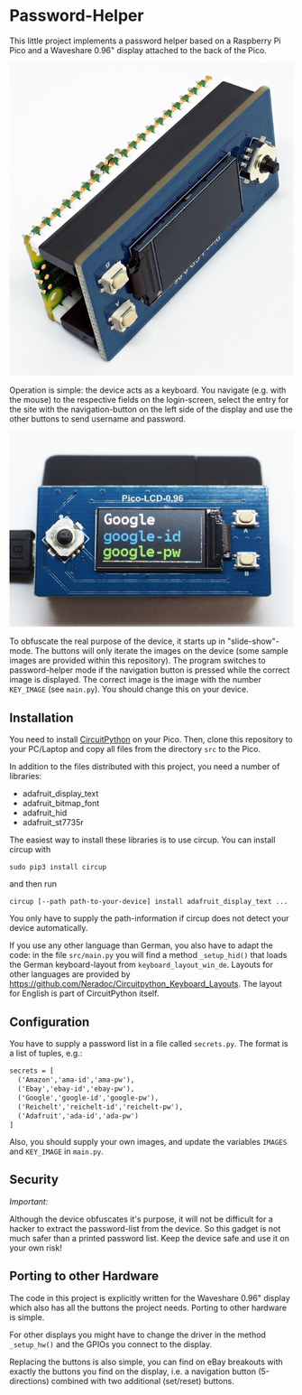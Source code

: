 Password-Helper
===============

This little project implements a password helper based on
a Raspberry Pi Pico and a Waveshare 0.96" display attached
to the back of the Pico.

![](pico+display.jpg)

Operation is simple: the device acts as a keyboard. You navigate
(e.g. with the mouse) to the respective fields on the login-screen,
select the entry for the site with the navigation-button on the left
side of the display and use the other buttons to send username
and password.

![](display.jpg)

To obfuscate the real purpose of the device, it starts up in
"slide-show"-mode. The buttons will only iterate the images on
the device (some sample images are provided within this repository).
The program switches to password-helper mode if the navigation
button is pressed while the correct image is displayed. The correct
image is the image with the number `KEY_IMAGE` (see `main.py`).
You should change this on your device.


Installation
------------

You need to install [CircuitPython](https://circuitpython.org)
on your Pico. Then, clone this repository to your PC/Laptop
and copy all files from the directory `src` to the Pico.

In addition to the files distributed with this project, you need
a number of libraries:

  - adafruit_display_text
  - adafruit_bitmap_font
  - adafruit_hid
  - adafruit_st7735r

The easiest way to install these libraries is to use circup. You
can install circup with

    sudo pip3 install circup

and then run

    circup [--path path-to-your-device] install adafruit_display_text ...

You only have to supply the path-information if circup does not detect
your device automatically.

If you use any other language than German, you also have to adapt the
code: in the file `src/main.py` you will find a method `_setup_hid()`
that loads the German keyboard-layout from `keyboard_layout_win_de`.
Layouts for other languages are provided by
<https://github.com/Neradoc/Circuitpython_Keyboard_Layouts>. The layout
for English is part of CircuitPython itself.


Configuration
-------------

You have to supply a password list in a file called `secrets.py`.
The format is a list of tuples, e.g.:

    secrets = [
      ('Amazon','ama-id','ama-pw'),
      ('Ebay','ebay-id','ebay-pw'),
      ('Google','google-id','google-pw'),
      ('Reichelt','reichelt-id','reichelt-pw'),
      ('Adafruit','ada-id','ada-pw')
    ]

Also, you should supply your own images, and update the variables
`IMAGES` and `KEY_IMAGE` in `main.py`.


Security
--------

*Important:*

Although the device obfuscates it's purpose, it will not be difficult
for a hacker to extract the password-list from the device. So this
gadget is not much safer than a printed password list. Keep the device
safe and use it on your own risk!


Porting to other Hardware
-------------------------

The code in this project is explicitly written for the Waveshare 0.96"
display which also has all the buttons the project needs. Porting to
other hardware is simple.

For other displays you might have to change the driver in the method
`_setup_hw()` and the GPIOs you connect to the display.

Replacing the buttons is also simple, you can find on eBay breakouts
with exactly the buttons you find on the display, i.e. a navigation
button (5-directions) combined with two additional (set/reset) buttons.
